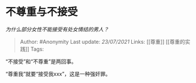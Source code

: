 # 不尊重与不接受
*为什么部分女性不能接受有处女情结的男人？*

> Author: #Anonymity
Last update: *23/07/2021* 
Links: [[尊重]] [[尊重的实践]]
Tags:   



“不接受”和“不尊重”是两回事。

“尊重我”就要“接受我xxx”，这是一种强奸罪。



